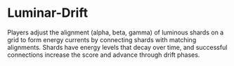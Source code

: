 # Luminar-Drift
Players adjust the alignment (alpha, beta, gamma) of luminous shards on a grid to form energy currents by connecting shards with matching alignments. Shards have energy levels that decay over time, and successful connections increase the score and advance through drift phases.
